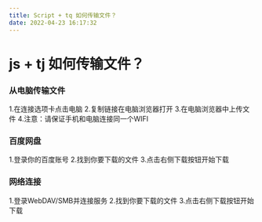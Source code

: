 ```yaml
---
title: Script + tq 如何传输文件？
date: 2022-04-23 16:17:32
---
```


# js + tj 如何传输文件？

### 从电脑传输文件

1.在连接选项卡点击电脑
2.复制链接在电脑浏览器打开
3.在电脑浏览器中上传文件
4.注意：请保证手机和电脑连接同一个WIFI

### 百度网盘

1.登录你的百度账号
2.找到你要下载的文件
3.点击右侧下载按钮开始下载


### 网络连接
1.登录WebDAV/SMB并连接服务
2.找到你要下载的文件
3.点击右侧下载按钮开始下载
